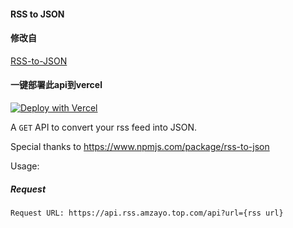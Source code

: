 #### RSS to JSON

#### 修改自
[RSS-to-JSON](https://github.com/ayusharma/RSS-to-JSON)

#### 一键部署此api到vercel

[![Deploy with Vercel](https://vercel.com/button)](https://vercel.com/new/clone?repository-url=https://github.com/amzayo/RSS-to-JSON)


A `GET` API to convert your rss feed into JSON.

Special thanks to https://www.npmjs.com/package/rss-to-json

Usage:

##### Request

```
Request URL: https://api.rss.amzayo.top.com/api?url={rss url}

